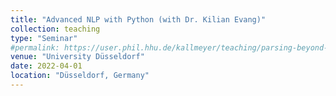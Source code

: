 ```yaml
---
title: "Advanced NLP with Python (with Dr. Kilian Evang)"
collection: teaching
type: "Seminar"
#permalink: https://user.phil.hhu.de/kallmeyer/teaching/parsing-beyond-cfg-sommer-2018/
venue: "University Düsseldorf"
date: 2022-04-01
location: "Düsseldorf, Germany"
---
```



